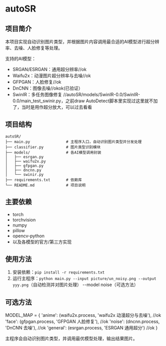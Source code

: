 # autoSR

## 项目简介
本项目实现自动识别图片类型，并根据图片内容调用最合适的AI模型进行超分辨率、去噪、人脸修复等处理。

支持的AI模型：
- SRGAN/ESRGAN：通用超分辨率//ok
- Waifu2x：动漫图片超分辨率与去噪//ok
- GFPGAN：人脸修复//ok
- DnCNN：图像去噪//okok(已验证）
- SwinIR：多任务图像修复 //autoSR/models/SwinIR-0.0/SwinIR-0.0/main_test_swinir.py，之前draw AutoDetect脚本里实现过这里就不加了，当时是用作超分放大，可以过去看看

## 项目结构
```
autoSR/
├── main.py                # 主程序入口，自动识别图片类型并分发处理
├── classifier.py          # 图片类型识别模块
├── models/                # 各AI模型调用封装
│   ├── esrgan.py
│   ├── waifu2x.py
│   ├── gfpgan.py
│   ├── dncnn.py
│   └── swinir.py
├── requirements.txt       # 依赖库
└── README.md              # 项目说明
```

## 主要依赖
- torch
- torchvision
- numpy
- pillow
- opencv-python
- 以及各模型的官方/第三方实现

## 使用方法
1. 安装依赖：`pip install -r requirements.txt`
2. 运行主程序：`python main.py --input picture/un_noisy.png --output yyy.png`（自动检测并对图片处理）
--model noise（可选方法）

## 可选方法
MODEL_MAP = {
    'anime': (waifu2x.process, 'waifu2x 动漫超分与去噪'), //ok
    'face': (gfpgan.process, 'GFPGAN 人脸修复'), //ok
    'noise': (dncnn.process, 'DnCNN 去噪'),  //ok
    'general': (esrgan.process, 'ESRGAN 通用超分')  //ok
}

主程序会自动识别图片类型，并调用最优模型处理，输出结果图片。 